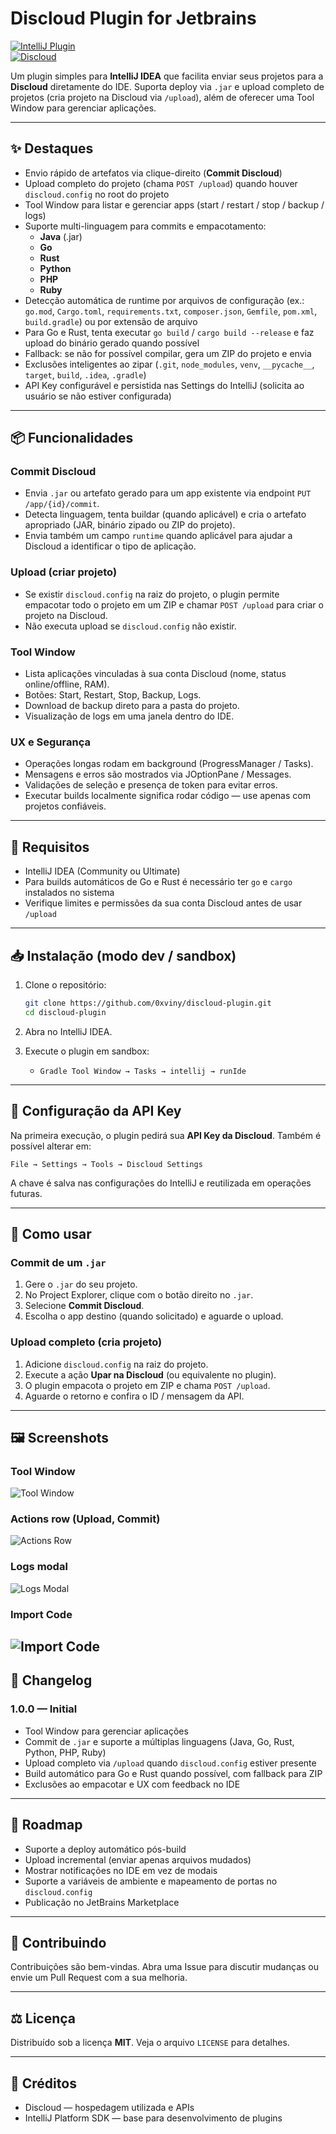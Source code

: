 # Discloud Plugin for Jetbrains

[![IntelliJ Plugin](https://img.shields.io/badge/IntelliJ-Plugin-blue.svg)](https://plugins.jetbrains.com/)  
[![Discloud](https://img.shields.io/badge/Powered%20by-Discloud-purple.svg)](https://discloud.com/)

Um plugin simples para **IntelliJ IDEA** que facilita enviar seus projetos para a **Discloud** diretamente do IDE. Suporta deploy via `.jar` e upload completo de projetos (cria projeto na Discloud via `/upload`), além de oferecer uma Tool Window para gerenciar aplicações.

---

## ✨ Destaques

- Envio rápido de artefatos via clique-direito (**Commit Discloud**)  
- Upload completo do projeto (chama `POST /upload`) quando houver `discloud.config` no root do projeto  
- Tool Window para listar e gerenciar apps (start / restart / stop / backup / logs)  
- Suporte multi-linguagem para commits e empacotamento:
  - **Java** (.jar)
  - **Go**
  - **Rust**
  - **Python**
  - **PHP**
  - **Ruby**
- Detecção automática de runtime por arquivos de configuração (ex.: `go.mod`, `Cargo.toml`, `requirements.txt`, `composer.json`, `Gemfile`, `pom.xml`, `build.gradle`) ou por extensão de arquivo  
- Para Go e Rust, tenta executar `go build` / `cargo build --release` e faz upload do binário gerado quando possível  
- Fallback: se não for possível compilar, gera um ZIP do projeto e envia  
- Exclusões inteligentes ao zipar (`.git`, `node_modules`, `venv`, `__pycache__`, `target`, `build`, `.idea`, `.gradle`)  
- API Key configurável e persistida nas Settings do IntelliJ (solicita ao usuário se não estiver configurada)

---

## 📦 Funcionalidades

### Commit Discloud
- Envia `.jar` ou artefato gerado para um app existente via endpoint `PUT /app/{id}/commit`.
- Detecta linguagem, tenta buildar (quando aplicável) e cria o artefato apropriado (JAR, binário zipado ou ZIP do projeto).
- Envia também um campo `runtime` quando aplicável para ajudar a Discloud a identificar o tipo de aplicação.

### Upload (criar projeto)
- Se existir `discloud.config` na raiz do projeto, o plugin permite empacotar todo o projeto em um ZIP e chamar `POST /upload` para criar o projeto na Discloud.
- Não executa upload se `discloud.config` não existir.

### Tool Window
- Lista aplicações vinculadas à sua conta Discloud (nome, status online/offline, RAM).
- Botões: Start, Restart, Stop, Backup, Logs.
- Download de backup direto para a pasta do projeto.
- Visualização de logs em uma janela dentro do IDE.

### UX e Segurança
- Operações longas rodam em background (ProgressManager / Tasks).
- Mensagens e erros são mostrados via JOptionPane / Messages.
- Validações de seleção e presença de token para evitar erros.
- Executar builds localmente significa rodar código — use apenas com projetos confiáveis.

---

## 🔧 Requisitos

- IntelliJ IDEA (Community ou Ultimate)  
- Para builds automáticos de Go e Rust é necessário ter `go` e `cargo` instalados no sistema  
- Verifique limites e permissões da sua conta Discloud antes de usar `/upload`

---

## 📥 Instalação (modo dev / sandbox)

1. Clone o repositório:
   ```bash
   git clone https://github.com/0xviny/discloud-plugin.git
   cd discloud-plugin

2. Abra no IntelliJ IDEA.
3. Execute o plugin em sandbox:

    * `Gradle Tool Window → Tasks → intellij → runIde`

---

## 🔑 Configuração da API Key

Na primeira execução, o plugin pedirá sua **API Key da Discloud**. Também é possível alterar em:

`File → Settings → Tools → Discloud Settings`

A chave é salva nas configurações do IntelliJ e reutilizada em operações futuras.

---

## 🚀 Como usar

### Commit de um `.jar`

1. Gere o `.jar` do seu projeto.
2. No Project Explorer, clique com o botão direito no `.jar`.
3. Selecione **Commit Discloud**.
4. Escolha o app destino (quando solicitado) e aguarde o upload.

### Upload completo (cria projeto)

1. Adicione `discloud.config` na raiz do projeto.
2. Execute a ação **Upar na Discloud** (ou equivalente no plugin).
3. O plugin empacota o projeto em ZIP e chama `POST /upload`.
4. Aguarde o retorno e confira o ID / mensagem da API.

---

## 🖼️ Screenshots

### Tool Window
![Tool Window](docs/screenshots/panel2.png)

### Actions row (Upload, Commit)
![Actions Row](docs/screenshots/buttons.gif)

### Logs modal
![Logs Modal](docs/screenshots/logs.gif)

### Import Code
![Import Code](docs/screenshots/import.gif)
---

## 📝 Changelog

### 1.0.0 — Initial

* Tool Window para gerenciar aplicações
* Commit de `.jar` e suporte a múltiplas linguagens (Java, Go, Rust, Python, PHP, Ruby)
* Upload completo via `/upload` quando `discloud.config` estiver presente
* Build automático para Go e Rust quando possível, com fallback para ZIP
* Exclusões ao empacotar e UX com feedback no IDE

---

## 📌 Roadmap

* Suporte a deploy automático pós-build
* Upload incremental (enviar apenas arquivos mudados)
* Mostrar notificações no IDE em vez de modais
* Suporte a variáveis de ambiente e mapeamento de portas no `discloud.config`
* Publicação no JetBrains Marketplace

---

## 🤝 Contribuindo

Contribuições são bem-vindas. Abra uma Issue para discutir mudanças ou envie um Pull Request com a sua melhoria.

---

## ⚖️ Licença

Distribuído sob a licença **MIT**. Veja o arquivo `LICENSE` para detalhes.

---

## 💙 Créditos

* Discloud — hospedagem utilizada e APIs
* IntelliJ Platform SDK — base para desenvolvimento de plugins